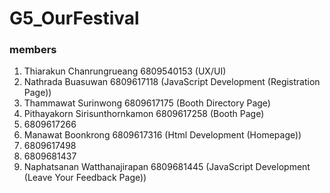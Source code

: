 # G5_OurFestival

### members

1. Thiarakun Chanrungrueang 6809540153 (UX/UI)
2. Nathrada Buasuwan 6809617118 (JavaScript Development (Registration Page))
3. Thammawat Surinwong 6809617175 (Booth Directory Page)
4. Pithayakorn Sirisunthornkamon 6809617258 (Booth Page)
5. 6809617266
6. Manawat Boonkrong 6809617316 (Html Development (Homepage))
7. 6809617498
8. 6809681437
9. Naphatsanan Watthanajirapan 6809681445 (JavaScript Development (Leave Your Feedback Page))
